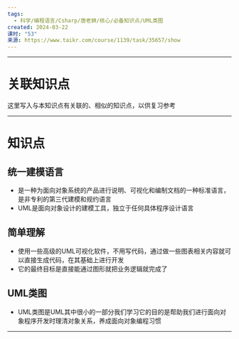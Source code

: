 ```yaml
---
tags:
  - 科学/编程语言/Csharp/唐老狮/核心/必备知识点/UML类图
created: 2024-03-22
课时: "53"
来源: https://www.taikr.com/course/1139/task/35657/show
---
```


---
# 关联知识点

这里写入与本知识点有关联的、相似的知识点，以供复习参考

---
# 知识点

## 统一建模语言

- 是一种为面向对象系统的产品进行说明、可视化和编制文档的一种标准语言，是非专利的第三代建模和规约语言
- UML是面向对象设计的建模工具，独立于任何具体程序设计语言
## 简单理解

- 使用一些高级的UML可视化软件，不用写代码，通过做一些图表相关内容就可以直接生成代码，在其基础上进行开发
- 它的最终目标是直接能通过图形就把业务逻辑就完成了
## UML类图

- UML类图是UML其中很小的一部分我们学习它的目的是帮助我们进行面向对象程序开发时理清对象关系，养成面向对象编程习惯

---
